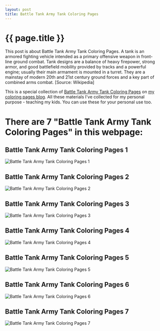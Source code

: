```yaml
---
layout: post
title: Battle Tank Army Tank Coloring Pages
---
```


{{ page.title }}
================

This post is about Battle Tank Army Tank Coloring Pages. A tank is an armored fighting vehicle intended as a primary offensive weapon in front-line ground combat. Tank designs are a balance of heavy firepower, strong armor, and good battlefield mobility provided by tracks and a powerful engine; usually their main armament is mounted in a turret. They are a mainstay of modern 20th and 21st century ground forces and a key part of combined arms combat. [Source: Wikipedia]

This is a special collection of  [Battle Tank Army Tank Coloring Pages](https://coloring-pages.github.io/2022/1/21/Battle-Tank-Army-Tank-Coloring-Pages.html) on [my coloring pages blog](https://coloring-pages.github.io/). All these materials I've collected for my personal purpose - teaching my kids. You can use these for your personal use too.

# **There are 7 "Battle Tank Army Tank Coloring Pages" in this webpage:**

## Battle Tank Army Tank Coloring Pages 1

![Battle Tank Army Tank Coloring Pages 1](https://coloring-pages.github.io/coloring-pages/Battle-Tank-Army-Tank-Coloring-Pages-1.png)

<script async src="https://pagead2.googlesyndication.com/pagead/js/adsbygoogle.js?client=ca-pub-6753140515841889" crossorigin="anonymous"></script> <ins class="adsbygoogle" style="display:block" data-ad-format="autorelaxed" data-ad-client="ca-pub-6753140515841889" data-ad-slot="5405745125"></ins><script>(adsbygoogle = window.adsbygoogle || []).push({}); </script>

## Battle Tank Army Tank Coloring Pages 2

![Battle Tank Army Tank Coloring Pages 2](https://coloring-pages.github.io/coloring-pages/Battle-Tank-Army-Tank-Coloring-Pages-2.png)

## Battle Tank Army Tank Coloring Pages 3

![Battle Tank Army Tank Coloring Pages 3](https://coloring-pages.github.io/coloring-pages/Battle-Tank-Army-Tank-Coloring-Pages-3.png)

## Battle Tank Army Tank Coloring Pages 4

![Battle Tank Army Tank Coloring Pages 4](https://coloring-pages.github.io/coloring-pages/Battle-Tank-Army-Tank-Coloring-Pages-4.png)

## Battle Tank Army Tank Coloring Pages 5

![Battle Tank Army Tank Coloring Pages 5](https://coloring-pages.github.io/coloring-pages/Battle-Tank-Army-Tank-Coloring-Pages-5.png)

## Battle Tank Army Tank Coloring Pages 6

![Battle Tank Army Tank Coloring Pages 6](https://coloring-pages.github.io/coloring-pages/Battle-Tank-Army-Tank-Coloring-Pages-6.png)

## Battle Tank Army Tank Coloring Pages 7

![Battle Tank Army Tank Coloring Pages 7](https://coloring-pages.github.io/coloring-pages/Battle-Tank-Army-Tank-Coloring-Pages-7.png)

<script async src="https://pagead2.googlesyndication.com/pagead/js/adsbygoogle.js?client=ca-pub-6753140515841889" crossorigin="anonymous"></script> <ins class="adsbygoogle" style="display:block" data-ad-format="autorelaxed" data-ad-client="ca-pub-6753140515841889" data-ad-slot="5405745125"></ins><script>(adsbygoogle = window.adsbygoogle || []).push({}); </script>

